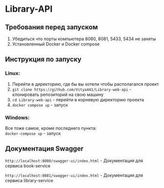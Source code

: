 # Library-API

## Требования перед запуском
1) Убедиться что порты компьютера 8080, 8081, 5433, 5434 не заняты
2) Установленный Docker и Docker compose

## Инструкция по запуску
### Linux:
1) Перейти в директорию, где бы вы хотели чтобы располагался проект
2) `git clone https://github.com/Vitya441/Library-web-api` - клонировать репозиторий на свою машину
3) `cd Library-web-api` - перейти в корневую директорию проекта
4) `docker compose up` - запуск 

### Windows:
Все тоже самое, кроме последнего пункта:  
`docker-compose up` - запуск 

## Документация Swagger
`http://localhost:8080/swagger-ui/index.html` - Документация для сервиса book-service

`http://localhost:8081/swagger-ui/index.html` - Документация для сервиса library-service
